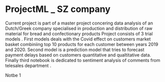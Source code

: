 # ProjectML _ SZ company
Current project is part of a master project concering data analysis of an Dutch/Greek company specialised in production and distribution of raw material for bread and confectionary products
Project consists of 3 trial models . First models deals with the Covid effect on customers market basket combiniing top 10 products for each customer between years 2019 and 2020. Second model is a prediction model that tries to forecast payment delays based on customers quantitative and qualtitative data. Finally third notebook is dedicated to sentiment analysis of comments from telesales department .

Notbe 1




